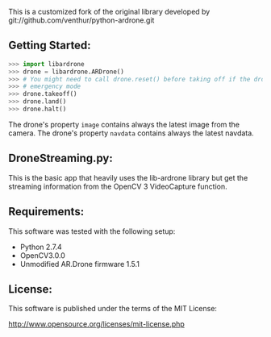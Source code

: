 This is a customized fork of the original library developed by git://github.com/venthur/python-ardrone.git

Getting Started:
----------------

```python
>>> import libardrone
>>> drone = libardrone.ARDrone()
>>> # You might need to call drone.reset() before taking off if the drone is in
>>> # emergency mode
>>> drone.takeoff()
>>> drone.land()
>>> drone.halt()
```

The drone's property `image` contains always the latest image from the camera.
The drone's property `navdata` contains always the latest navdata.


DroneStreaming.py:
-----

This is the basic app that heavily uses the lib-ardrone library but get the streaming information from the OpenCV 3 VideoCapture function.


Requirements:
-------------

This software was tested with the following setup:

  * Python 2.7.4
  * OpenCV3.0.0
  * Unmodified AR.Drone firmware 1.5.1


License:
--------

This software is published under the terms of the MIT License:

  http://www.opensource.org/licenses/mit-license.php
